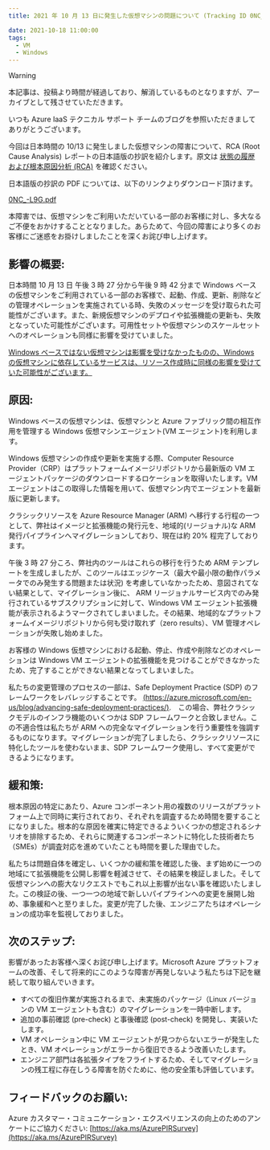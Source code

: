 ```yaml
---
title: 2021 年 10 月 13 日に発生した仮想マシンの問題について (Tracking ID 0NC_-L9G)

date: 2021-10-18 11:00:00
tags:
  - VM
  - Windows
---
```


> [!WARNING]
> 本記事は、投稿より時間が経過しており、解消しているものとなりますが、アーカイブとして残させていただきます。

いつも Azure IaaS テクニカル サポート チームのブログを参照いただきましてありがとうございます。

今回は日本時間の 10/13 に発生しました仮想マシンの障害について、RCA (Root Cause Analysis) レポートの日本語版の抄訳を紹介します。原文は [状態の履歴および根本原因分析 (RCA)](https://azure.microsoft.com/ja-jp/status/history/) を確認ください。

日本語版の抄訳の PDF については、以下のリンクよりダウンロード頂けます。

[0NC_-L9G.pdf](./20211013-rca-azure-vm/0NC_-L9G.pdf)

本障害では、仮想マシンをご利用いただいている一部のお客様に対し、多大なるご不便をおかけすることとなりました。あらためて、今回の障害により多くのお客様にご迷惑をお掛けしましたことを深くお詫び申し上げます。

<!-- more -->
## 影響の概要:
日本時間 10 月 13 日 午後 3 時 27 分から午後 9 時 42 分まで Windows ベースの仮想マシンをご利用されている一部のお客様で、起動、作成、更新、削除などの管理オペレーションを実施されている時、失敗のメッセージを受け取られた可能性がございます。また、新規仮想マシンのデプロイや拡張機能の更新も、失敗となっていた可能性がございます。可用性セットや仮想マシンのスケールセットへのオペレーションも同様に影響を受けていました。

<u>Windows ベースではない仮想マシンは影響を受けなかったものの、Windows の仮想マシンに依存しているサービスは、リソース作成時に同様の影響を受けていた可能性がございます。</u>

## 原因:
Windows ベースの仮想マシンは、仮想マシンと Azure ファブリック間の相互作用を管理する Windows 仮想マシンエージェント(VM エージェント)を利用します。
 
Windows 仮想マシンの作成や更新を実施する際、Computer Resource Provider（CRP）はプラットフォームイメージリポジトリから最新版の VM エージェントパッケージのダウンロードするロケーションを取得いたします。VM エージェントはこの取得した情報を用いて、仮想マシン内でエージェントを最新版に更新します。
 
クラシックリソースを Azure Resource Manager (ARM) へ移行する行程の一つとして、弊社はイメージと拡張機能の発行元を、地域的(リージョナル)な ARM 発行パイプラインへマイグレーションしており、現在は約 20% 程完了しております。

午後 3 時 27 分ころ、弊社内のツールはこれらの移行を行うため ARM テンプレートを生成しましたが、このツールはエッジケース（最大や最小限の動作パラメータでのみ発生する問題または状況) を考慮していなかったため、意図されてない結果として、マイグレーション後に、 ARM リージョナルサービス内でのみ発行されているサブスクリプションに対して、Windows VM エージェント拡張機能が表示されるようマークされてしまいました。その結果、地域的なプラットフォームイメージリポジトリから何も受け取れず（zero results）、VM 管理オペレーションが失敗し始めました。
 
お客様の Windows 仮想マシンにおける起動、停止、作成や削除などのオペレーションは Windows VM エージェントの拡張機能を見つけることができなかったため、完了することができない結果となってしまいました。 

私たちの変更管理のプロセスの一部は、Safe Deployment Practice (SDP) のフレームワークをレバレッジすることです。
[(https://azure.microsoft.com/en-us/blog/advancing-safe-deployment-practices/)](https://azure.microsoft.com/en-us/blog/advancing-safe-deployment-practices/).　この場合、弊社クラシックモデルのインフラ機能のいくつかは SDP フレームワークと合致しません。この不適合性は私たちが ARM への完全なマイグレーションを行う重要性を強調するものになります。マイグレーションが完了しましたら、クラシックリソースに特化したツールを使わないまま、SDP フレームワーク使用し、すべて変更ができるようになります。

## 緩和策:
根本原因の特定にあたり、Azure コンポーネント用の複数のリリースがプラットフォーム上で同時に実行されており、それぞれを調査するため時間を要することになりました。根本的な原因を確実に特定できるよういくつかの想定されるシナリオを排除するため、それらに関連するコンポーネントに特化した技術者たち（SMEs）が調査対応を進めていたことも時間を要した理由でした。

私たちは問題自体を確定し、いくつかの緩和策を確認した後、まず始めに一つの地域にて拡張機能を公開し影響を軽減させて、その結果を検証しました。そして仮想マシンへの膨大なリクエストでもこれ以上影響が出ない事を確認いたしました。この検証の後、一つ一つの地域で新しいパイプラインへの変更を展開し始め、事象緩和へと至りました。変更が完了した後、エンジニアたちはオペレーションの成功率を監視しておりました。

## 次のステップ:
影響があったお客様へ深くお詫び申し上げます。Microsoft Azure プラットフォームの改善、そして将来的にこのような障害が再発しないよう私たちは下記を継続して取り組んでいきます。
- すべての復旧作業が実施されるまで、未実施のパッケージ（Linux バージョンの VM エージェントも含む）のマイグレーションを一時中断します。
- 追加の事前確認 (pre-check) と事後確認 (post-check) を開発し、実装いたします。
- VM オペレーション中に VM エージェントが見つからないエラーが発生したとき、VM オペレーションがエラーから復旧できるよう改善いたします。
- エンジニア部門は各拡張タイプをフライトするため、そしてマイグレーションの残工程に存在しうる障害を防ぐために、他の安全策も評価しています。

## フィードバックのお願い:
Azure カスタマー・コミュニケーション・エクスペリエンスの向上のためのアンケートにご協力ください: [https://aka.ms/AzurePIRSurvey](https://aka.ms/AzurePIRSurvey)
